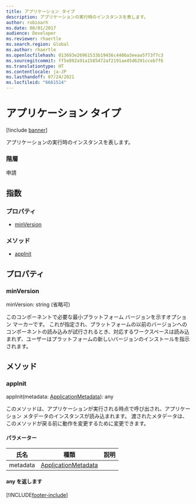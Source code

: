 ```yaml
---
title: アプリケーション タイプ
description: アプリケーションの実行時のインスタンスを表します。
author: robinarh
ms.date: 08/01/2017
audience: Developer
ms.reviewer: rhaertle
ms.search.region: Global
ms.author: rhaertle
ms.openlocfilehash: 013693e26961533b19456c4486a3eeaa5f73f7c3
ms.sourcegitcommit: ff5e892a91a1585472af2191ae45d6291cceb7f6
ms.translationtype: HT
ms.contentlocale: ja-JP
ms.lasthandoff: 07/24/2021
ms.locfileid: "6661514"
---
```

# <a name="application-type"></a>アプリケーション タイプ

[!include [banner](../../../../includes/banner.md)]

アプリケーションの実行時のインスタンスを表します。

### <a name="hierarchy"></a>階層

申請 <br>

## <a name="index"></a>指数

### <a name="properties"></a>プロパティ

* [minVersion](services-application-iapplication.md#minversion)

### <a name="methods"></a>メソッド

* [appInit](services-application-iapplication.md#appinit)

## <a name="properties"></a>プロパティ

### <a name="minversion"></a>minVersion

minVersion: string (省略可) 

このコンポーネントで必要な最小プラットフォーム バージョンを示すオプション マーカーです。 これが指定され、プラットフォームの以前のバージョンへのコンポーネントの読み込みが試行されるとき、対応するワークスペースは読み込まれず、ユーザーはプラットフォームの新しいバージョンのインストールを指示されます。


## <a name="methods"></a>メソッド

### <a name="appinit"></a>appInit


appInit(metadata: [ApplicationMetadata](services-application-iapplicationmetadata.md)): any

このメソッドは、アプリケーションが実行される時点で呼び出され、アプリケーション メタデータのインスタンスが読み込まれます。
渡されたメタデータは、このメソッドが戻る前に動作を変更するために変更できます。


#### <a name="parameters"></a>パラメーター

| 氏名 | 種類 | 説明 |
| ---- | ---- | ----------- |
| metadata|[ApplicationMetadata](services-application-iapplicationmetadata.md)||

#### <a name="returns-any"></a>any を返します



[!INCLUDE[footer-include](../../../../../../includes/footer-banner.md)]